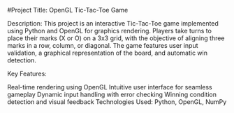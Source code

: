 #Project Title: OpenGL Tic-Tac-Toe Game

Description:
This project is an interactive Tic-Tac-Toe game implemented using Python and OpenGL for graphics rendering. Players take turns to place their marks (X or O) on a 3x3 grid, with the objective of aligning three marks in a row, column, or diagonal. The game features user input validation, a graphical representation of the board, and automatic win detection.

Key Features:

Real-time rendering using OpenGL
Intuitive user interface for seamless gameplay
Dynamic input handling with error checking
Winning condition detection and visual feedback
Technologies Used: Python, OpenGL, NumPy
